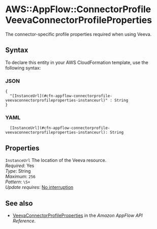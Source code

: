 # AWS::AppFlow::ConnectorProfile VeevaConnectorProfileProperties<a name="aws-properties-appflow-connectorprofile-veevaconnectorprofileproperties"></a>

The connector\-specific profile properties required when using Veeva\.

## Syntax<a name="aws-properties-appflow-connectorprofile-veevaconnectorprofileproperties-syntax"></a>

To declare this entity in your AWS CloudFormation template, use the following syntax:

### JSON<a name="aws-properties-appflow-connectorprofile-veevaconnectorprofileproperties-syntax.json"></a>

```
{
  "[InstanceUrl](#cfn-appflow-connectorprofile-veevaconnectorprofileproperties-instanceurl)" : String
}
```

### YAML<a name="aws-properties-appflow-connectorprofile-veevaconnectorprofileproperties-syntax.yaml"></a>

```
  [InstanceUrl](#cfn-appflow-connectorprofile-veevaconnectorprofileproperties-instanceurl): String
```

## Properties<a name="aws-properties-appflow-connectorprofile-veevaconnectorprofileproperties-properties"></a>

`InstanceUrl` <a name="cfn-appflow-connectorprofile-veevaconnectorprofileproperties-instanceurl"></a>
The location of the Veeva resource\.  
_Required_: Yes  
_Type_: String  
_Maximum_: `256`  
_Pattern_: `\S+`  
_Update requires_: [No interruption](https://docs.aws.amazon.com/AWSCloudFormation/latest/UserGuide/using-cfn-updating-stacks-update-behaviors.html#update-no-interrupt)

## See also<a name="aws-properties-appflow-connectorprofile-veevaconnectorprofileproperties--seealso"></a>

- [VeevaConnectorProfileProperties](https://docs.aws.amazon.com/appflow/1.0/APIReference/API_VeevaConnectorProfileProperties.html) in the _Amazon AppFlow API Reference_\.
